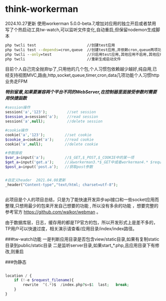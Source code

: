 # think-workerman

2024.10.27更新
使用workerman 5.0.0-beta.7,增加对应用的独立开启或者禁用
写了个热启动工具tw-watch,可以监听文件变化,自动重启,但保留nodemon生成脚本

```cmd
php twcli test                       //创建test应用
php twcli test --depends=cron,queue  //创建test应用,并依赖cron,queue两项功能 http,socket,queue,timer,cron,data
php twcli --only=test                //只启用test应用,其他应用不启用,其他应用的路由，定时器，websocket等都不会加载
php twcli                            //重新生成启动文件
```
 
目前个人自己完全抛弃tp了,只用他的几个包,个人习惯包依赖越少越好,纯自用,已经支持视图MVC,路由,http,socket,queue,timer,cron,data几项功能个人习惯http业务走FPM

***特别留意,如果要兼容两个平台不同的WebServer,在控制器里面接受参数时需要用快捷函数***

```php
#session操作
session('a','123');         //set session
$session_a=session('a');    //read session
session('a',null);          //delete session

#cookie操作
cookie('a','123');         //set cookie
$cookie_a=cookie('a');     //read cookie
cookie('a',null);          //delete cookie

#参数接收
$var_a=input('a');         //$_GET,$_POST,$_COOKIE中的某一项
$get_a=input('get.a');     //从workerman3.*$_GET中或者workerman4.* $request->get() 中取值
$post_a=input('post.a');   //获取post参数 


#自定义header  2021.04.08更新
_header("Content-type","text/html; charset=utf-8");
 
```

此项目是个人的项目总结，只是为了能快速开发异步api接口和一些socket应用而整理,只想用最少的包来开发自己想要的功能 , 所以没有多余的功能 ，想要完整的参考官方 https://github.com/walkor/webman 。

由于数据库层，日志，缓存用的都是TP官方的包，所以开发形式上是差不多的，TP用户可以快速过度，相关演示请查看/应用目录/index/index路径。

###tw-watch功能
一是判断应用目录是否包含view/static目录,如果有复制static目录到public/static目录
二是监听server目录,如果start_*.php,且应用目录下有修改,则重启

###伪静态
```php

location / {
	if (!-e $request_filename){
		rewrite  ^(.*)$  /index.php?s=$1  last;   break;
	}
}

```